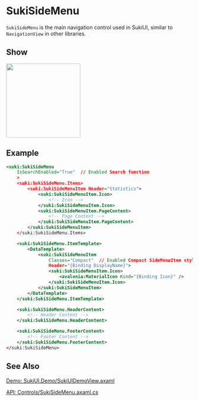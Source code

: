 # SukiSideMenu

`SukiSideMenu` is the main navigation control used in SukiUI, similar to `NavigationView` in other libraries.

## Show

<img src="/controls/navigation/sukisidemenu.webp" height="200px" width="200px"/>

## Example

```xml
<suki:SukiSideMenu 
    IsSearchEnabled="True"  // Enabled Search function
    >
    <suki:SukiSideMenu.Items>
        <suki:SukiSideMenuItem Header="Statistics">
            <suki:SukiSideMenuItem.Icon>
                <!-- Icon -->
            </suki:SukiSideMenuItem.Icon>
            <suki:SukiSideMenuItem.PageContent>
                <!-- Page Content -->
            </suki:SukiSideMenuItem.PageContent>
        </suki:SukiSideMenuItem>
    </suki:SukiSideMenu.Items>

    <suki:SukiSideMenu.ItemTemplate>
        <DataTemplate>
            <suki:SukiSideMenuItem 
                Classes="Compact"  // Enabled Compact SideMenuItem style
                Header="{Binding DisplayName}">
                <suki:SukiSideMenuItem.Icon>
                    <avalonia:MaterialIcon Kind="{Binding Icon}" />
                </suki:SukiSideMenuItem.Icon>
            </suki:SukiSideMenuItem>
        </DataTemplate>
    </suki:SukiSideMenu.ItemTemplate>

    <suki:SukiSideMenu.HeaderContent>
        <!-- Header Content -->
    </suki:SukiSideMenu.HeaderContent>

    <suki:SukiSideMenu.FooterContent>
        <!-- Footer Content -->
    </suki:SukiSideMenu.FooterContent>
</suki:SukiSideMenu>
```

## See Also

[Demo: SukiUI.Demo/SukiUIDemoView.axaml](https://github.com/kikipoulet/SukiUI/blob/main/SukiUI.Demo/SukiUIDemoView.axaml)


[API: Controls/SukiSideMenu.axaml.cs](https://github.com/kikipoulet/SukiUI/blob/main/SukiUI/Controls/SukiSideMenu.axaml.cs)
